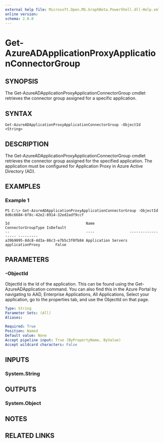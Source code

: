 ```yaml
---
external help file: Microsoft.Open.MS.GraphBeta.PowerShell.dll-Help.xml
online version: 
schema: 2.0.0
---
```


# Get-AzureADApplicationProxyApplicationConnectorGroup

## SYNOPSIS
The Get-AzureADApplicationProxyApplicationConnectorGroup cmdlet retrieves the connector group assigned for a specific application.

## SYNTAX

```
Get-AzureADApplicationProxyApplicationConnectorGroup -ObjectId <String>
```

## DESCRIPTION
The Get-AzureADApplicationProxyApplicationConnectorGroup cmdlet retrieves the connector group assigned for the specified application. The application must be configured for Application Proxy in Azure Active Directory (AD). 

## EXAMPLES

### Example 1
```
PS C:\> Get-AzureADApplicationProxyApplicationConnectorGroup -ObjectId 8d6c6684-6f8c-42e2-8914-32ed2adf9ccf

Id                                   Name                ConnectorGroupType IsDefault
--                                   ----                ------------------ ---------
a39b9095-8dc8-4d3a-86c3-e7b5c3f0fb84 Application Servers applicationProxy       False 
```

## PARAMETERS

### -ObjectId
ObjectId is the Id of the application. This can be found using the Get-AzureADApplication command. You can also find this in the Azure Portal by navigating to AAD, Enterprise Applications, All Applications, Select your application, go to the properties tab, and use the ObjectId on that page. 

```yaml
Type: String
Parameter Sets: (All)
Aliases: 

Required: True
Position: Named
Default value: None
Accept pipeline input: True (ByPropertyName, ByValue)
Accept wildcard characters: False
```

## INPUTS

### System.String


## OUTPUTS

### System.Object

## NOTES

## RELATED LINKS

